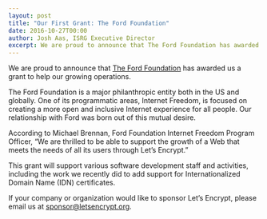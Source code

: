 ```yaml
---
layout: post
title: "Our First Grant: The Ford Foundation"
date: 2016-10-27T00:00
author: Josh Aas, ISRG Executive Director
excerpt: We are proud to announce that The Ford Foundation has awarded us a grant to help our growing operations.
---
```


We are proud to announce that [The Ford Foundation](https://www.fordfound.org/) has awarded us a grant to help our growing operations.

The Ford Foundation is a major philanthropic entity both in the US and globally. One of its programmatic areas, Internet Freedom, is focused on creating a more open and inclusive Internet experience for all people. Our relationship with Ford was born out of this mutual desire.

According to Michael Brennan, Ford Foundation Internet Freedom Program Officer, “We are thrilled to be able to support the growth of a Web that meets the needs of all its users through Let’s Encrypt.”

This grant will support various software development staff and activities, including the work we recently did to add support for Internationalized Domain Name (IDN) certificates.

If your company or organization would like to sponsor Let’s Encrypt, please email us at [sponsor@letsencrypt.org](mailto:sponsor@letsencrypt.org).
